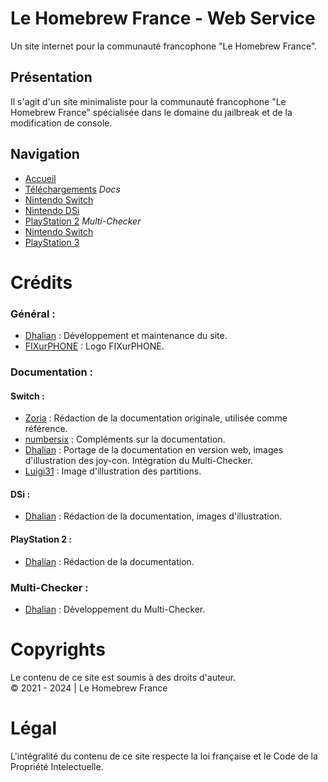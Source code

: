 # Le Homebrew France - Web Service
Un site internet pour la communauté francophone "Le Homebrew France".

## Présentation
Il s'agit d'un site minimaliste pour la communauté francophone "Le Homebrew France" spécialisée dans le domaine du jailbreak et de la modification de console.

## Navigation
- [Accueil](https://homebrewfrance.github.io/)
- [Téléchargements](https://homebrewfrance.github.io/telechargements/)
*Docs*
- [Nintendo Switch](https://homebrewfrance.github.io/docs/switch/)
- [Nintendo DSi](https://homebrewfrance.github.io/docs/dsi/)
- [PlayStation 2](https://homebrewfrance.github.io/docs/ps2/)
*Multi-Checker*
- [Nintendo Switch](https://homebrewfrance.github.io/mutli-checker/switch/)
- [PlayStation 3](https://homebrewfrance.github.io/multi-checker/ps3/)

# Crédits 
### Général : 
- [Dhalian](https://github.com/Dhalian) : Dévéloppement et maintenance du site.
- [FIXurPHONE](https://fixurphone.fr/) : Logo FIXurPHONE.

### Documentation :
#### Switch :
- [Zoria](https://github.com/THZoria) : Rédaction de la documentation originale, utilisée comme référence.
- [numbersix]() : Compléments sur la documentation.
- [Dhalian](https://github.com/Dhalian) : Portage de la documentation en version web, images d'illustration des joy-con. Intégration du Multi-Checker.
- [Luigi31]() : Image d'illustration des partitions.

#### DSi :
- [Dhalian](https://github.com/Dhalian) : Rédaction de la documentation, images d'illustration.

#### PlayStation 2 : 
- [Dhalian](https://github.com/Dhalian) : Rédaction de la documentation.

### Multi-Checker : 
- [Dhalian](https://github.com/Dhalian) : Développement du Multi-Checker.

# Copyrights
Le contenu de ce site est soumis à des droits d'auteur.\
© 2021 - 2024 | Le Homebrew France

# Légal
L'intégralité du contenu de ce site respecte la loi française et le Code de la Propriété Intelectuelle.
